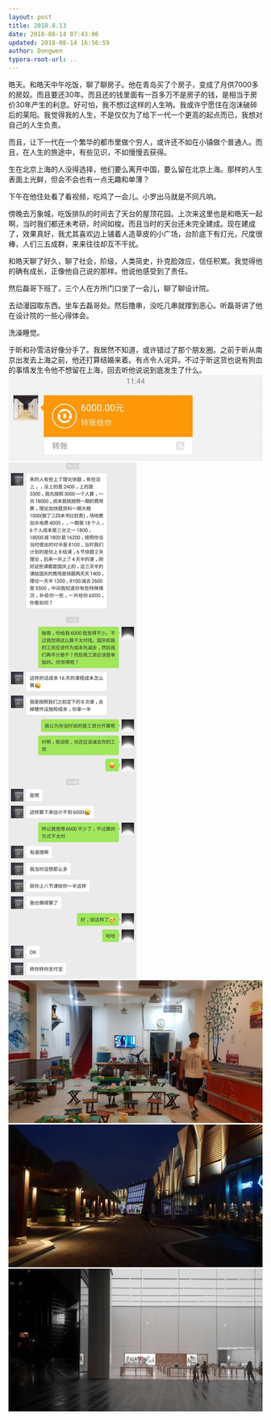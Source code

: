 ```yaml
---
layout: post
title: 2018.8.13
date: 2018-08-14 07:43:06
updated: 2018-08-14 16:56:59
author: Dongwen
typora-root-url: ..
---
```




皓天。和皓天中午吃饭，聊了聊房子。他在青岛买了个房子，变成了月供7000多的房奴。而且要还30年。而且还的钱里面有一百多万不是房子的钱，是相当于房价30年产生的利息。好可怕，我不想过这样的人生呐。我或许宁愿住在泡沫破碎后的莱阳。我觉得我的人生，不是仅仅为了给下一代一个更高的起点而已，我想对自己的人生负责。

而且，让下一代在一个繁华的都市里做个穷人，或许还不如在小镇做个普通人。而且，在人生的旅途中，有些见识，不如慢慢去获得。

生在北京上海的人没得选择，他们要么离开中国，要么留在北京上海。那样的人生表面上光鲜，但会不会也有一点无趣和单薄？

下午在他住处看了看视频，吃鸡了一会儿。小罗出马就是不同凡响。

傍晚去万象城，吃饭排队的时间去了天台的屋顶花园。上次来这里也是和皓天一起啊，当时我们都还未考研，时间如梭。而且当时的天台还未完全建成。现在建成了，效果真好，我尤其喜欢边上铺着人造草皮的小广场，台阶底下有灯光，尺度很棒，人们三五成群，来来往往却互不干扰。

和皓天聊了好久，聊了社会，阶级，人类简史，扑克脸效应，信任积累。我觉得他的确有成长，正像他自己说的那样。他说他感受到了责任。

然后磊哥下班了，三个人在方所门口坐了一会儿，聊了聊设计院。

去动漫园取东西。坐车去磊哥处。然后撸串，没吃几串就撑到恶心。听磊哥讲了他在设计院的一些心得体会。

洗澡睡觉。

于昕和孙雪洁好像分手了。我居然不知道，或许错过了那个朋友圈。之前于昕从南京出发去上海之前，他还打算结婚来着。有点令人诧异。不过于昕这货也说有狗血的事情发生令他不想留在上海，回去听他说说到底发生了什么。     ![](/img/in-post/p53084763.jpg)
![](/img/in-post/p53084762.jpg)
![](/img/in-post/p53084768.jpg)
![](/img/in-post/p53084761.jpg)
![](/img/in-post/p53103022.jpg)
